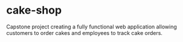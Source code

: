 # cake-shop
Capstone project creating a fully functional web application allowing customers to order cakes and employees to track cake orders.
